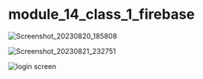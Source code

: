 # module_14_class_1_firebase

![Screenshot_20230820_185808](https://github.com/hossain-eee/Module-14-Firebase/assets/101991583/8ebcc99d-b372-4ef2-9c54-4e9554153808)

![Screenshot_20230821_232751](https://github.com/hossain-eee/Module-14-Firebase/assets/101991583/5f52b0c2-4681-4810-806b-dea2c73e7275)

![login screen](https://github.com/hossain-eee/Module-14-Firebase/assets/101991583/3a539487-3d60-48d8-a599-94881f5d2777)

